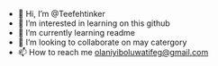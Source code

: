 - 👋 Hi, I’m @Teefehtinker
- 👀 I’m interested in learning on this github
- 🌱 I’m currently learning readme
- 💞️ I’m looking to collaborate on may catergory
- 📫 How to reach me olaniyiboluwatifeg@gmail.com

<!---
Teefehtinker/Teefehtinker is a ✨ special ✨ repository because its `README.md` (this file) appears on your GitHub profile.
You can click the Preview link to take a look at your changes.
--->
